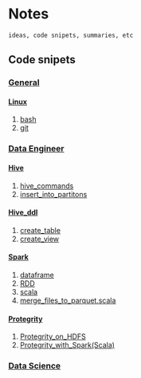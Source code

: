 # Notes

```description
ideas, code snipets, summaries, etc
```

## Code snipets

### [General](general)

#### [Linux](general/linux)
1. [bash](general/linux/bash.md)
2. [git](general/git)

### [Data Engineer](data_engineer)
#### [Hive](data_engineer/hive)
1. [hive_commands](data_engineer/hive/hive_commands.md)
1. [insert_into_partitons](data_engineer/hive/insert_into_partitons.hql)

#### [Hive_ddl](data_engineer/hive/hive_ddl)
1. [create_table](data_engineer/hive/hive_ddl/create_table.md)
1. [create_view](data_engineer/hive/hive_ddl/create_view.md)

#### [Spark](data_engineer/spark)
1. [dataframe](data_engineer/spark/dataframe.md)
1. [RDD](data_engineer/spark/RDD.md)
1. [scala](data_engineer/spark/scala.md)
1. [merge_files_to_parquet.scala](data_engineer/spark/merge_files_to_parquet.scala)

#### [Protegrity](data_engineer/protegrity) 
1. [Protegrity_on_HDFS](data_engineer/protegrity/hdfs_protegrity.md)
1. [Protegrity_with_Spark(Scala)](data_engineer/protegrity/spark_protegrity.md)

### [Data Science](data_science)

